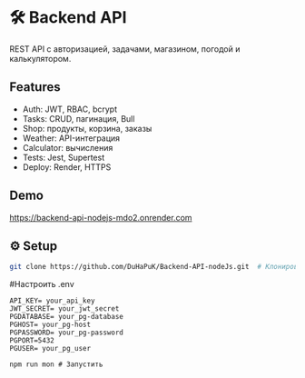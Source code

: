 # 🛠️ Backend API

REST API с авторизацией, задачами, магазином, погодой и калькулятором.

## Features
- Auth: JWT, RBAC, bcrypt
- Tasks: CRUD, пагинация, Bull
- Shop: продукты, корзина, заказы
- Weather: API-интеграция
- Calculator: вычисления
- Tests: Jest, Supertest
- Deploy: Render, HTTPS

## Demo
https://backend-api-nodejs-mdo2.onrender.com

## ⚙️ Setup
```bash
git clone https://github.com/DuHaPuK/Backend-API-nodeJs.git  # Клонировать
```
#Настроить .env
```
API_KEY= your_api_key
JWT_SECRET= your_jwt_secret
PGDATABASE= your_pg-database
PGHOST= your_pg-host
PGPASSWORD= your_pg-password
PGPORT=5432
PGUSER= your_pg_user
```
```
npm run mon # Запустить
```
